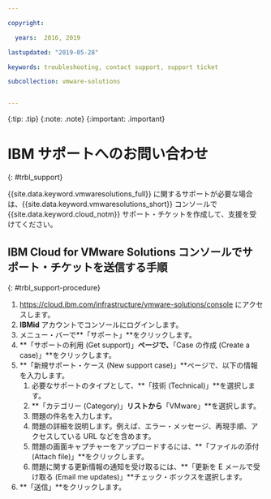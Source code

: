 ```yaml
---

copyright:

  years:  2016, 2019

lastupdated: "2019-05-28"

keywords: troubleshooting, contact support, support ticket

subcollection: vmware-solutions


---
```


{:tip: .tip}
{:note: .note}
{:important: .important}

# IBM サポートへのお問い合わせ
{: #trbl_support}

{{site.data.keyword.vmwaresolutions_full}} に関するサポートが必要な場合は、{{site.data.keyword.vmwaresolutions_short}} コンソールで {{site.data.keyword.cloud_notm}} サポート・チケットを作成して、支援を受けてください。

## IBM Cloud for VMware Solutions コンソールでサポート・チケットを送信する手順
{: #trbl_support-procedure}

1. https://cloud.ibm.com/infrastructure/vmware-solutions/console にアクセスします。
2. **IBMid** アカウントでコンソールにログインします。
3. メニュー・バーで**「サポート」**をクリックします。
4. **「サポートの利用 (Get support)」**ページで、**「Case の作成 (Create a case)」**をクリックします。
5. **「新規サポート・ケース (New support case)」**ページで、以下の情報を入力します。
   1. 必要なサポートのタイプとして、**「技術 (Technical)」**を選択します。   
   2. **「カテゴリー (Category)」**リストから**「VMware」**を選択します。  
   3. 問題の件名を入力します。
   4. 問題の詳細を説明します。例えば、エラー・メッセージ、再現手順、アクセスしている URL などを含めます。
   5. 問題の画面キャプチャーをアップロードするには、**「ファイルの添付 (Attach file)」**をクリックします。
   6. 問題に関する更新情報の通知を受け取るには、**「更新を E メールで受け取る (Email me updates)」**チェック・ボックスを選択します。
6. **「送信」**をクリックします。
